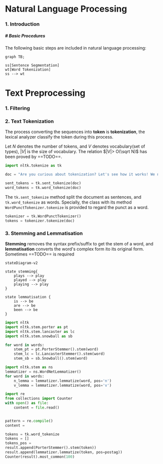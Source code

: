 # Natural Language Processing

### 1. Introduction

##### # Basic Procedures

The following basic steps are included in natural language processing:

```mermaid
graph TB;

ss[Sentence Segmentation]
wt[Word Tokenization]
ss --> wt
```



# Text Preprocessing

### 1. Filtering





### 2. Text Tokenization

The process converting the sequences into **token** is **tokenization**, the lexical analyzer classify the token during this process.

Let $N$ denotes the number of tokens, and $V$ denotes vocabulary(set of types), $|V|$ is the size of vocabulary. The relation $|V|> O(\sqrt N)$ has been proved by ==TODO==.

```python
import nltk.tokenize as tk

doc = "Are you curious about tokenization? Let's see how it works! We need to analyze a couple of sentences, with punctuations to see it in action."

sent_tokens = tk.sent_tokenize(doc)
word_tokens = tk.word_tokenize(doc)
```

The `tk.sent_tokenize` method split the document as sentences, and `tk.word_tokenize` as words. Specially, the class with its method `WordPunctTokenizer.tokenize` is provided to regard the punct as a word.

```python
tokenizer = tk.WordPunctTokenizer()
tokens = tokenizer.tokenize(doc)
```



### 3. Stemming and Lemmatisation

**Stemming** removes the syntax prefix/suffix to get the stem of a word, and **lemmatisation** converts the word's complex form ito its original form. Sometimes ==TODO== is required 

```mermaid
stateDiagram-v2

state stemming{
    plays --> play
    played --> play
    playing --> play
}

state lemmatisation {
    is --> be
    are --> be
    been --> be
}
```

```python
import nltk
import nltk.stem.porter as pt
import nltk.stem.lancaster as lc
import nltk.stem.snowball as sb

for word in words:
    stem_pt = pt.PorterStemmer().stem(word)
	stem_lc = lc.LancasterStemmer().stem(word)
    stem_sb = sb.Snowball().stem(word)
```

```python
import nltk.stem as ns
lemmatizer = ns.WordNetLemmatizer()
for word in words:
    n_lemma = lemmatizer.lemmatize(word, pos='n')
    v_lemma = lemmatizer.lemmatize(word, pos='v')
```



```python
import re
from collections import Counter
with open() as file:
    content = file.read()
    

pattern = re.compile()
content = 

tokens = tk.word_tokenize
tokens = []
tokens_pos = 
result.append(PorterStemmer().stem(token))
result.append(lemmatizer.lemmatize(token, pos=postag))
Counter(result).most_common(100)
```























